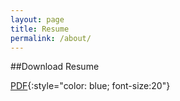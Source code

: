 ```yaml
---
layout: page 
title: Resume
permalink: /about/
---
```


##Download Resume
<!-- [$ \TeX$ ](https://github.com/basantajoshi/resume/blob/master/cv.tex){:style="color: blue; font-size:20"}  |   -->
[PDF](/files/resume.pdf){:style="color: blue; font-size:20"}


<!-- 
##Professional Experience

#### **Intern at Office of Company Registrar**{: style="color: teal; font-size:12pt;"}
* *2013 Feb - Sept*{: style="color: brown"}
* I was working as an intern researcher and programmer. I was involved in a team which was working for prospects of financial documentations representation and mining using [XBRL](http://en.wikipedia.org/wiki/XBRL).

#### **Research Assistant at [LogPoint](https://www.logpoint.com/en)**{: style="color: teal; font-size:12pt;"}
* *2013 oct - now*{: style="color: brown"}
* I work on streaming and distributed algorithms and statistical techniques for Log data mining and anomaly detection for SIEM solutions.



##Education
Bachelors in **Computer Engineering**, <br>
Tribhuvan University, **Institute of Engineering, Central Campus Pulchowk**

* 2009-2013, Grade: 78.6\%, First Division
* Received Full-scholarship based on merit score of Entrance exam.
* Received Stipends based on merit scores of semester exams.
* Participated in workshops on Open-source softwares, and bio-informatics.



##Coursera Achievements

####2013

1. [Machine Learnng](), *Andrew Ng*
2. [Analysis and Design of Algorithms - Part I](), *Tim RoughGarden*
3. [Introduction to data Science](), *Bill Howe*
4. [Computing for Data Analysis](), *Roger D. Peng*
5. [Image and Video Processing](), *Guillermo Sapiro*

####2014

6. [Unpredictable? Randomness, Chance and Free will](), *Valerio Scarani*
7. [Data Analysis and Statistical Inference](), *Dr. Mine Çetinkaya-Rundel*



##Programming Languages and Technologies
* Python, R, Octave/MATLAB, Java, C, C++, Scala
* Documentation: $\LaTeX$, MarkDown, Ipython Notebook, R MarkDown, Ms Word
* Databases: SQLite, MySQL
* Web : HTML, XML, XBRL, JSON, CSS, Jekyll
* Operating System:  Ubuntu, Windows
* IDE & Tools: Git, Eclipse, Sublime Text, Spyder, R-Studio, CodeBlocks, TexMaker, Visio



##Projects

####UnderGrad Major Project, XBRL Implementation for financial Reporting to Office of Company Registrar

A research project carrying out the study of prospects and implementation of XBRL for representation , open data initiation and mining of financial reports submitted to the Office of Company Registrar.



##Interests
* Watching Movies - I like Western, Suspense and Crime thrillers. I especially watch hollywood, and south indian movies.
* Visiting New places
* Learning New things - I'm always a student at Coursera. -->
